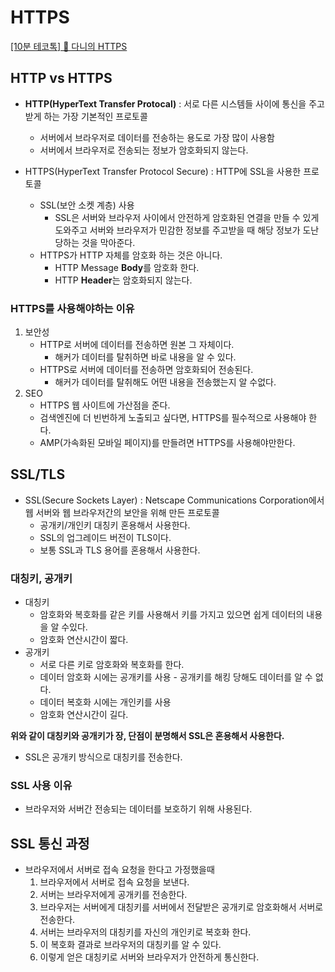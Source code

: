 # HTTPS

[[10분 테코톡] 🍭 다니의 HTTPS](https://www.youtube.com/watch?v=wPdH7lJ8jf0&t=1s)

## HTTP vs HTTPS

- **HTTP(HyperText Transfer Protocal)** : 서로 다른 시스템들 사이에 통신을 주고받게 하는 가장 기본적인 프로토콜
    - 서버에서 브라우저로 데이터를 전송하는 용도로 가장 많이 사용함
    - 서버에서 브라우저로 전송되는 정보가 암호화되지 않는다.

- HTTPS(HyperText Transfer Protocol Secure) : HTTP에 SSL을 사용한 프로토콜
    - SSL(보안 소켓 계층) 사용
        - SSL은 서버와 브라우저 사이에서 안전하게 암호화된 연결을 만들 수 있게 도와주고 서버와 브라우저가 민감한 정보를 주고받을 때 해당 정보가 도난당하는 것을 막아준다.
    - HTTPS가 HTTP 자체를 암호화 하는 것은 아니다.
        - HTTP Message **Body**를 암호화 한다.
        - HTTP **Header**는 암호화되지 않는다.

### HTTPS를 사용해야하는 이유

1. 보안성
    - HTTP로 서버에 데이터를 전송하면 원본 그 자체이다.
        - 해커가 데이터를 탈취하면 바로 내용을 알 수 있다.
    - HTTPS로 서버에 데이터를 전송하면 암호화되어 전송된다.
        - 해커가 데이터를 탈취해도 어떤 내용을 전송했는지 알 수없다.
2. SEO
    - HTTPS 웹 사이트에 가산점을 준다.
    - 검색엔진에 더 빈번하게 노출되고 싶다면, HTTPS를 필수적으로 사용해야 한다.
    - AMP(가속화된 모바일 페이지)를 만들려면 HTTPS를 사용해야만한다.

## SSL/TLS

- SSL(Secure Sockets Layer) : Netscape Communications Corporation에서 웹 서버와 웹 브라우저간의 보안을 위해 만든 프로토콜
    - 공개키/개인키 대칭키 혼용해서 사용한다.
    - SSL의 업그레이드 버전이 TLS이다.
    - 보통 SSL과 TLS 용어를 혼용해서 사용한다.

### 대칭키, 공개키

- 대칭키
    - 암호화와 복호화를 같은 키를 사용해서 키를 가지고 있으면 쉽게 데이터의 내용을 알 수있다.
    - 암호화 연산시간이 짧다.
- 공개키
    - 서로 다른 키로 암호화와 복호화를 한다.
    - 데이터 암호화 시에는 공개키를 사용 - 공개키를 해킹 당해도 데이터를 알 수 없다.
    - 데이터 복호화 시에는 개인키를 사용
    - 암호화 연산시간이 길다.

**위와 같이 대칭키와 공개키가 장, 단점이 분명해서 SSL은 혼용해서 사용한다.**

- SSL은 공개키 방식으로 대칭키를 전송한다.

### SSL 사용 이유

- 브라우저와 서버간 전송되는 데이터를 보호하기 위해 사용된다.

## SSL 통신 과정

- 브라우저에서 서버로 접속 요청을 한다고 가정했을때
    1. 브라우저에서 서버로 접속 요청을 보낸다.
    2. 서버는 브라우저에게 공개키를 전송한다.
    3. 브라우저는 서버에게 대칭키를 서버에서 전달받은 공개키로 암호화해서 서버로 전송한다.
    4. 서버는 브라우저의 대칭키를 자신의 개인키로 복호화 한다.
    5. 이 복호화 결과로 브라우저의 대칭키를 알 수 있다.
    6. 이렇게 얻은 대칭키로 서버와 브라우저가 안전하게 통신한다.